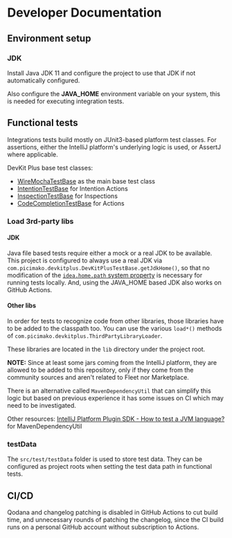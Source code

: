 # Developer Documentation

## Environment setup

### JDK

Install Java JDK 11 and configure the project to use that JDK if not automatically configured.

Also configure the **JAVA_HOME** environment variable on your system, this is needed for executing integration tests.

## Functional tests

Integrations tests build mostly on JUnit3-based platform test classes. For assertions, either the IntelliJ platform's underlying logic is used, or AssertJ
where applicable.

DevKit Plus base test classes:
- [WireMochaTestBase](../src/test/java/com/picimako/devkitplus/DevKitPlusTestBase.java) as the main base test class
- [IntentionTestBase](../src/test/java/com/picimako/devkitplus/intention/DevKitPlusIntentionTestBase.java) for Intention Actions
- [InspectionTestBase](../src/test/java/com/picimako/devkitplus/inspection/DevKitPlusInspectionTestBase.java) for Inspections
- [CodeCompletionTestBase](../src/test/java/com/picimako/devkitplus/action/DevKitPlusActionTestBase.java) for Actions

### Load 3rd-party libs

#### JDK

Java file based tests require either a mock or a real JDK to be available. This project is configured to always use a real JDK via `com.picimako.devkitplus.DevKitPlusTestBase.getJdkHome()`,
so that no modification of the [`idea.home.path` system property](https://plugins.jetbrains.com/docs/intellij/code-inspections.html#inspection-unit-test) is necessary for running tests locally.
And, using the JAVA_HOME based JDK also works on GitHub Actions.

#### Other libs

In order for tests to recognize code from other libraries, those libraries have to be added to the classpath too. You can use the various
`load*()` methods of `com.picimako.devkitplus.ThirdPartyLibraryLoader`.

These libraries are located in the `lib` directory under the project root.

**NOTE:** Since at least some jars coming from the IntelliJ platform, they are allowed to be added to this repository, only if they come from the community sources and aren't related to Fleet nor Marketplace.  

There is an alternative called `MavenDependencyUtil` that can simplify this logic but based on previous experience it has some issues on CI which may need to be investigated.

Other resources: [IntelliJ Platform Plugin SDK - How to test a JVM language?](https://plugins.jetbrains.com/docs/intellij/testing-faq.html#how-to-test-a-jvm-language) for MavenDependencyUtil

### testData

The `src/test/testData` folder is used to store test data. They can be configured as project roots when setting the test data path in functional tests.

## CI/CD

Qodana and changelog patching is disabled in GitHub Actions to cut build time, and unnecessary rounds of patching the changelog,
since the CI build runs on a personal GitHub account without subscription to Actions.  
